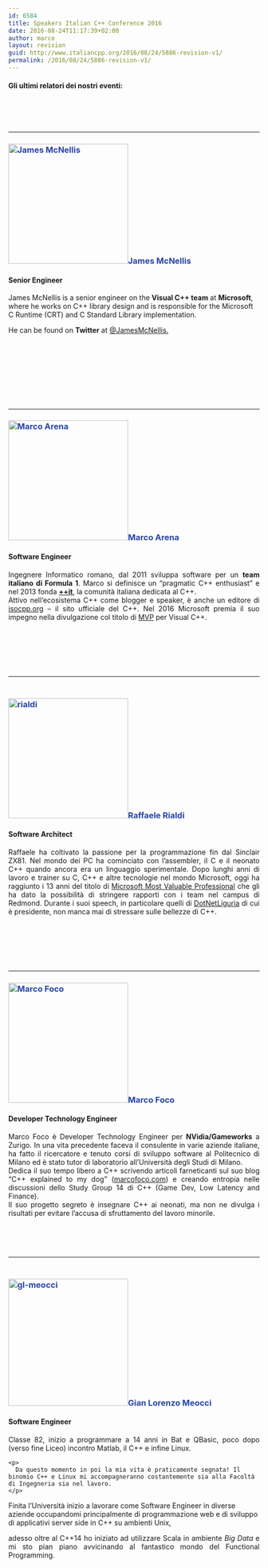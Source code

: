 ```yaml
---
id: 6584
title: Speakers Italian C++ Conference 2016
date: 2016-08-24T11:17:39+02:00
author: marco
layout: revision
guid: http://www.italiancpp.org/2016/08/24/5886-revision-v1/
permalink: /2016/08/24/5886-revision-v1/
---
```

#### Gli ultimi relatori dei nostri eventi:

<span style="color: #ffffff;"> </span>  
<a id="james"></a>  
<span style="color: #ffffff;"> </span>

* * *

### 

### <span style="color: #2945a4;"><img loading="lazy" class="alignleft" src="https://pbs.twimg.com/profile_images/651973468234256384/vWoB0NQv.jpg" alt="James McNellis" width="240" height="240" />James McNellis</span>

#### Senior Engineer

James McNellis is a senior engineer on the **Visual C++ team** at **Microsoft**, where he works on C++ library design and is responsible for the Microsoft C Runtime (CRT) and C Standard Library implementation.

He can be found on **Twitter** at <a href="https://twitter.com/JamesMcNellis" target="_blank">@JamesMcNellis.</a>

<h5 style="text-align: justify;">
</h5>

&nbsp;

&nbsp;

<h5 style="text-align: justify;">
  <a id="marco-arena"></a><br /> <span style="color: #ffffff;"> </span>
</h5>

* * *

### 

### <span style="color: #2945a4;"><img loading="lazy" class="alignleft wp-image-5891" src="http://www.italiancpp.org/wp-content/uploads/2016/04/12829122_10153996591641057_563935393109856720_o-1024x1024.jpg" alt="Marco Arena" width="240" height="240" srcset="http://192.168.64.2/wordpress/wp-content/uploads/2016/04/12829122_10153996591641057_563935393109856720_o-1024x1024.jpg 1024w, http://192.168.64.2/wordpress/wp-content/uploads/2016/04/12829122_10153996591641057_563935393109856720_o-150x150.jpg 150w, http://192.168.64.2/wordpress/wp-content/uploads/2016/04/12829122_10153996591641057_563935393109856720_o-300x300.jpg 300w, http://192.168.64.2/wordpress/wp-content/uploads/2016/04/12829122_10153996591641057_563935393109856720_o-768x768.jpg 768w, http://192.168.64.2/wordpress/wp-content/uploads/2016/04/12829122_10153996591641057_563935393109856720_o-600x600.jpg 600w, http://192.168.64.2/wordpress/wp-content/uploads/2016/04/12829122_10153996591641057_563935393109856720_o-250x250.jpg 250w, http://192.168.64.2/wordpress/wp-content/uploads/2016/04/12829122_10153996591641057_563935393109856720_o.jpg 1918w" sizes="(max-width: 240px) 100vw, 240px" />Marco Arena</span>

#### Software Engineer

<p style="text-align: justify;">
  Ingegnere Informatico romano, dal 2011 sviluppa software per un <strong>team italiano di Formula 1</strong>. Marco si definisce un &#8220;pragmatic C++ enthusiast&#8221; e nel 2013 fonda <a href="http://italiancpp.org" target="_blank"><strong>++it</strong></a>, la comunità italiana dedicata al C++.<br /> Attivo nell&#8217;ecosistema C++ come blogger e speaker, è anche un editore di <a href="http://isocpp.org">isocpp.org</a> &#8211; il sito ufficiale del C++. Nel 2016 Microsoft premia il suo impegno nella divulgazione col titolo di <a href="https://mvp.microsoft.com/it-it/PublicProfile/5001726">MVP</a> per Visual C++.
</p>

&nbsp;

<span style="color: #ffffff;"> </span>  
<a id="raf"></a>  
<span style="color: #ffffff;"> </span>

* * *

###  <span style="color: #2945a4;"><br /> <img loading="lazy" class="alignleft wp-image-5893" src="http://www.italiancpp.org/wp-content/uploads/2016/04/rialdi.jpg" alt="rialdi" width="240" height="240" srcset="http://192.168.64.2/wordpress/wp-content/uploads/2016/04/rialdi.jpg 500w, http://192.168.64.2/wordpress/wp-content/uploads/2016/04/rialdi-150x150.jpg 150w, http://192.168.64.2/wordpress/wp-content/uploads/2016/04/rialdi-300x300.jpg 300w, http://192.168.64.2/wordpress/wp-content/uploads/2016/04/rialdi-250x250.jpg 250w" sizes="(max-width: 240px) 100vw, 240px" />Raffaele Rialdi</span>

#### Software Architect

<p style="text-align: justify;">
  Raffaele ha coltivato la passione per la programmazione fin dal Sinclair ZX81. Nel mondo dei PC ha cominciato con l’assembler, il C e il neonato C++ quando ancora era un linguaggio sperimentale. Dopo lunghi anni di lavoro e trainer su C, C++ e altre tecnologie nel mondo Microsoft, oggi ha raggiunto i 13 anni del titolo di <a href="https://mvp.microsoft.com/it-it/PublicProfile/9385">Microsoft Most Valuable Professional</a> che gli ha dato la possibilità di stringere rapporti con i team nel campus di Redmond. Durante i suoi speech, in particolare quelli di <a href="http://www.dotnetliguria.net/">DotNetLiguria</a> di cui è presidente, non manca mai di stressare sulle bellezze di C++.
</p>

&nbsp;

<span style="color: #ffffff;"> </span>  
<a id="marco-foco"></a>  
<span style="color: #ffffff;"> </span>

* * *

### 

### <span style="color: #2945a4;"><img loading="lazy" class="alignleft" src="https://media.licdn.com/mpr/mpr/shrinknp_400_400/p/1/000/06d/287/37f57dd.jpg" alt="Marco Foco" width="240" height="240" />Marco Foco</span>

#### Developer Technology Engineer

<p style="text-align: justify;">
  Marco Foco è Developer Technology Engineer per <strong>NVidia/Gameworks</strong> a Zurigo. In una vita precedente faceva il consulente in varie aziende italiane, ha fatto il ricercatore e tenuto corsi di sviluppo software al Politecnico di Milano ed è stato tutor di laboratorio all&#8217;Università degli Studi di Milano.<br /> Dedica il suo tempo libero a C++ scrivendo articoli farneticanti sul suo blog &#8220;C++ explained to my dog&#8221; (<a href="http://marcofoco.com/" target="_blank">marcofoco.com</a>) e creando entropia nelle discussioni dello Study Group 14 di C++ (Game Dev, Low Latency and Finance).<span class="im"><br /> Il suo progetto segreto è insegnare C++ ai neonati, ma non ne divulga i risultati per evitare l&#8217;accusa di sfruttamento del lavoro minorile.</span>
</p>

<span style="color: #ffffff;"> </span>  
<a id="gl-meocci"></a>  
<span style="color: #ffffff;"> </span>

* * *

###  <span style="color: #2945a4;"><br /> <img loading="lazy" class="alignleft wp-image-6553" src="http://www.italiancpp.org/wp-content/uploads/2016/04/gl-meocci-969x1024.jpeg" alt="gl-meocci" width="240" height="254" srcset="http://192.168.64.2/wordpress/wp-content/uploads/2016/04/gl-meocci-969x1024.jpeg 969w, http://192.168.64.2/wordpress/wp-content/uploads/2016/04/gl-meocci-284x300.jpeg 284w, http://192.168.64.2/wordpress/wp-content/uploads/2016/04/gl-meocci-768x811.jpeg 768w, http://192.168.64.2/wordpress/wp-content/uploads/2016/04/gl-meocci-600x634.jpeg 600w, http://192.168.64.2/wordpress/wp-content/uploads/2016/04/gl-meocci-250x264.jpeg 250w" sizes="(max-width: 240px) 100vw, 240px" />Gian Lorenzo Meocci<br /> </span>

#### Software Engineer

<div>
  <div>
    <div style="text-align: justify;">
      Classe 82, inizio a programmare a 14 anni in Bat e QBasic, poco dopo (verso fine Liceo) incontro Matlab, il C++ e infine Linux.
    </div>
    
    <p>
      Da questo momento in poi la mia vita è praticamente segnata! Il binomio C++ e Linux mi accompagneranno costantemente sia alla Facoltà di Ingegneria sia nel lavoro.
    </p>
  </div>
  
  <p>
    Finita l&#8217;Università inizio a lavorare come Software Engineer in diverse aziende occupandomi principalmente di programmazione web e di sviluppo di applicativi server side in C++ su ambienti Unix,
  </p>
</div>

<p style="text-align: justify;">
  adesso oltre al C++14 ho iniziato ad utilizzare Scala in ambiente <em>Big Data</em> e mi sto pian piano avvicinando al fantastico mondo del Functional Programming.
</p>